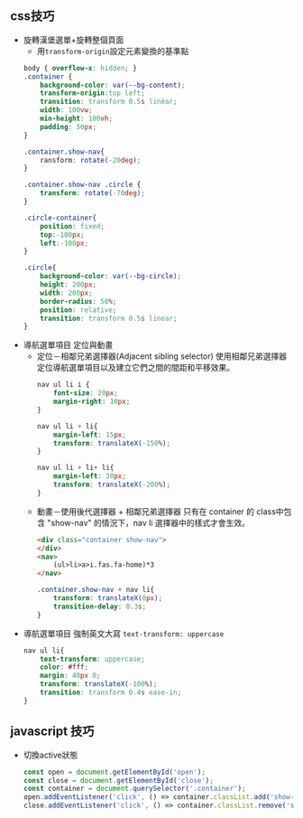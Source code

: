 ## css技巧
- 旋轉漢堡選單+旋轉整個頁面
    - 用`transform-origin`設定元素變換的基準點 
    ```css
    body { overflow-x: hidden; }
    .container {
        background-color: var(--bg-content);
        transform-origin:top left;
        transition: transform 0.5s linear;
        width: 100vw;
        min-height: 100vh;
        padding: 50px;
    }

    .container.show-nav{
        ransform: rotate(-20deg);
    }

    .container.show-nav .circle {
        transform: rotate(-70deg);
    }

    .circle-container{
        position: fixed;
        top:-100px;
        left:-100px;
    }

    .circle{
        background-color: var(--bg-circle);
        height: 200px;
        width: 200px;
        border-radius: 50%;
        position: relative;
        transition: transform 0.5s linear;
    }
    ```
- 導航選單項目 定位與動畫
    - 定位－相鄰兄弟選擇器(Adjacent sibling selector)
        使用相鄰兄弟選擇器定位導航選單項目以及建立它們之間的間距和平移效果。
        ```css
        nav ul li i {
            font-size: 20px;
            margin-right: 10px;
        }

        nav ul li + li{
            margin-left: 15px;
            transform: translateX(-150%);
        }

        nav ul li + li+ li{
            margin-left: 30px;
            transform: translateX(-200%);
        }
        ```
    - 動畫－使用後代選擇器 + 相鄰兄弟選擇器
        只有在 container 的 class中包含 "show-nav" 的情況下，nav li 選擇器中的樣式才會生效。 
        ```html
        <div class="container show-nav">
        </div>
        <nav>
            (ul>li>a>i.fas.fa-home)*3
        </nav>
        ```
        ```css
        .container.show-nav + nav li{
            transform: translateX(0px);
            transition-delay: 0.3s;
        }
        ```
- 導航選單項目 強制英文大寫 `text-transform: uppercase`
    ```css
    nav ul li{
        text-transform: uppercase;
        color: #fff;
        margin: 40px 0;
        transform: translateX(-100%);
        transition: transform 0.4s ease-in;
    }
    ```
    
## javascript 技巧

- 切換active狀態
    ```javascript
    const open = document.getElementById('open');
    const close = document.getElementById('close');
    const container = document.querySelector('.container');
    open.addEventListener('click', () => container.classList.add('show-nav'))
    close.addEventListener('click', () => container.classList.remove('show-nav'))
    ```
